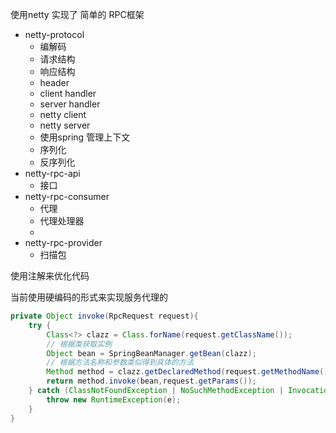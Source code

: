使用netty 实现了 简单的 RPC框架

- netty-protocol
  - 编解码
  - 请求结构
  - 响应结构
  - header
  - client handler
  - server handler
  - netty client
  - netty server
  - 使用spring 管理上下文
  - 序列化
  - 反序列化
- netty-rpc-api
  - 接口
- netty-rpc-consumer
  - 代理
  - 代理处理器
  - 
- netty-rpc-provider
  - 扫描包





使用注解来优化代码

当前使用硬编码的形式来实现服务代理的

``` java
private Object invoke(RpcRequest request){
    try {
        Class<?> clazz = Class.forName(request.getClassName());
        // 根据类获取实例
        Object bean = SpringBeanManager.getBean(clazz);
        // 根据方法名称和参数类似得到具体的方法
        Method method = clazz.getDeclaredMethod(request.getMethodName(), request.getParameterTypes());
        return method.invoke(bean,request.getParams());
    } catch (ClassNotFoundException | NoSuchMethodException | InvocationTargetException | IllegalAccessException e) {
        throw new RuntimeException(e);
    }
}
```















